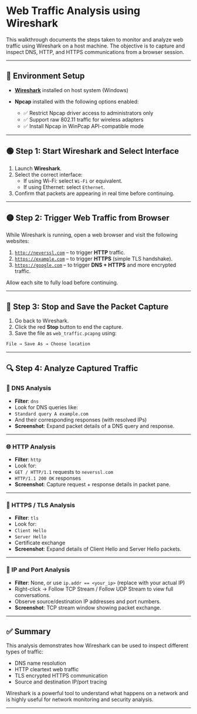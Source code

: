 # Web Traffic Analysis using Wireshark

This walkthrough documents the steps taken to monitor and analyze web traffic using Wireshark on a host machine. The objective is to capture and inspect DNS, HTTP, and HTTPS communications from a browser session.

---

## 🔧 Environment Setup

- **[Wireshark](https://www.wireshark.org/)** installed on host system (Windows)

- **Npcap** installed with the following options enabled:

  - ✅ Restrict Npcap driver access to administrators only
  - ✅ Support raw 802.11 traffic for wireless adapters
  - ✅ Install Npcap in WinPcap API-compatible mode

---

## 🟢 Step 1: Start Wireshark and Select Interface

1. Launch **Wireshark**.
2. Select the correct interface:
   - If using Wi-Fi: select `Wi-Fi` or equivalent.
   - If using Ethernet: select `Ethernet`.
3. Confirm that packets are appearing in real time before continuing.

---

## 🟡 Step 2: Trigger Web Traffic from Browser

While Wireshark is running, open a web browser and visit the following websites:

1. [`http://neverssl.com`](http://neverssl.com) – to trigger **HTTP** traffic.
2. [`https://example.com`](https://example.com) – to trigger **HTTPS** (simple TLS handshake).
3. [`https://google.com`](https://google.com) – to trigger **DNS + HTTPS** and more encrypted traffic.

Allow each site to fully load before continuing.

---

## 🔴 Step 3: Stop and Save the Packet Capture

1. Go back to Wireshark.
2. Click the red **Stop** button to end the capture.
3. Save the file as `web_traffic.pcapng` using:

```bash
File → Save As → Choose location
```

---

## 🔍 Step 4: Analyze Captured Traffic

### 🔎 DNS Analysis

- **Filter**: `dns`
- Look for DNS queries like:
- `Standard query A example.com`
- And their corresponding responses (with resolved IPs)
- **Screenshot**: Expand packet details of a DNS query and response.

---

### 🌐 HTTP Analysis

- **Filter**: `http`
- Look for:
- `GET / HTTP/1.1` requests to `neverssl.com`
- `HTTP/1.1 200 OK` responses
- **Screenshot**: Capture request + response details in packet pane.

---

### 🔐 HTTPS / TLS Analysis

- **Filter**: `tls`
- Look for:
- `Client Hello`
- `Server Hello`
- Certificate exchange
- **Screenshot**: Expand details of Client Hello and Server Hello packets.

---

### 📡 IP and Port Analysis

- **Filter**: None, or use `ip.addr == <your_ip>` (replace with your actual IP)
- Right-click → Follow TCP Stream / Follow UDP Stream to view full conversations.
- Observe source/destination IP addresses and port numbers.
- **Screenshot**: TCP stream window showing packet exchange.

---

## ✅ Summary

This analysis demonstrates how Wireshark can be used to inspect different types of traffic:

- DNS name resolution
- HTTP cleartext web traffic
- TLS encrypted HTTPS communication
- Source and destination IP/port tracing

Wireshark is a powerful tool to understand what happens on a network and is highly useful for network monitoring and security analysis.

---
